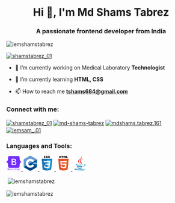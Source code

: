 <h1 align="center">Hi 👋, I'm Md Shams Tabrez</h1>
<h3 align="center">A passionate frontend developer from India</h3>

<p align="left"> <img src="https://komarev.com/ghpvc/?username=iemshamstabrez&label=Profile%20views&color=0e75b6&style=flat" alt="iemshamstabrez" /> </p>

<p align="left"> <a href="https://twitter.com/shamstabrez_01" target="blank"><img src="https://img.shields.io/twitter/follow/shamstabrez_01?logo=twitter&style=for-the-badge" alt="shamstabrez_01" /></a> </p>

- 🔭 I’m currently working on Medical Laboratory **Technologist**

- 🌱 I’m currently learning **HTML, CSS**

- 📫 How to reach me **tshams684@gmail.com**

<h3 align="left">Connect with me:</h3>
<p align="left">
<a href="https://twitter.com/shamstabrez_01" target="blank"><img align="center" src="https://raw.githubusercontent.com/rahuldkjain/github-profile-readme-generator/master/src/images/icons/Social/twitter.svg" alt="shamstabrez_01" height="30" width="40" /></a>
<a href="https://www.linkedin.com/in/md-shams-tabrez-a73668215?utm_source=share&utm_campaign=share_via&utm_content=profile&utm_medium=android_app" target="blank"><img align="center" src="https://raw.githubusercontent.com/rahuldkjain/github-profile-readme-generator/master/src/images/icons/Social/linked-in-alt.svg" alt="md-shams-tabrez" height="30" width="40" /></a>
<a href="https://fb.com/mdshams.tabrez.161" target="blank"><img align="center" src="https://raw.githubusercontent.com/rahuldkjain/github-profile-readme-generator/master/src/images/icons/Social/facebook.svg" alt="mdshams.tabrez.161" height="30" width="40" /></a>
<a href="https://instagram.com/iemsam_.01" target="blank"><img align="center" src="https://raw.githubusercontent.com/rahuldkjain/github-profile-readme-generator/master/src/images/icons/Social/instagram.svg" alt="iemsam_.01" height="30" width="40" /></a>
</p>

<h3 align="left">Languages and Tools:</h3>
<p align="left"> <a href="https://getbootstrap.com" target="_blank" rel="noreferrer"> <img src="https://raw.githubusercontent.com/devicons/devicon/master/icons/bootstrap/bootstrap-plain-wordmark.svg" alt="bootstrap" width="40" height="40"/> </a> <a href="https://www.w3schools.com/cpp/" target="_blank" rel="noreferrer"> <img src="https://raw.githubusercontent.com/devicons/devicon/master/icons/cplusplus/cplusplus-original.svg" alt="cplusplus" width="40" height="40"/> </a> <a href="https://www.w3schools.com/css/" target="_blank" rel="noreferrer"> <img src="https://raw.githubusercontent.com/devicons/devicon/master/icons/css3/css3-original-wordmark.svg" alt="css3" width="40" height="40"/> </a> <a href="https://www.w3.org/html/" target="_blank" rel="noreferrer"> <img src="https://raw.githubusercontent.com/devicons/devicon/master/icons/html5/html5-original-wordmark.svg" alt="html5" width="40" height="40"/> </a> <a href="https://www.java.com" target="_blank" rel="noreferrer"> <img src="https://raw.githubusercontent.com/devicons/devicon/master/icons/java/java-original.svg" alt="java" width="40" height="40"/> </a> </p>

<p>&nbsp;<img align="center" src="https://github-readme-stats.vercel.app/api?username=iemshamstabrez&show_icons=true&locale=en" alt="iemshamstabrez" /></p>

<p><img align="center" src="https://github-readme-streak-stats.herokuapp.com/?user=iemshamstabrez&" alt="iemshamstabrez" /></p>
